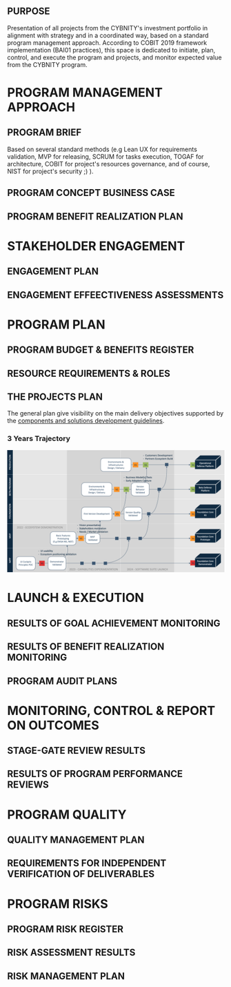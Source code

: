 ## PURPOSE
Presentation of all projects from the CYBNITY's investment portfolio in alignment with strategy and in a coordinated way, based on a standard program management approach.
According to COBIT 2019 framework implementation (BAI01 practices), this space is dedicated to initiate, plan, control, and execute the program and projects, and monitor expected value from the CYBNITY program.

# PROGRAM MANAGEMENT APPROACH

## PROGRAM BRIEF
Based on several standard methods (e.g Lean UX for requirements validation, MVP for releasing, SCRUM for tasks execution, TOGAF for architecture, COBIT for project's resources governance, and of course, NIST for project's security ;) ).

## PROGRAM CONCEPT BUSINESS CASE

## PROGRAM BENEFIT REALIZATION PLAN

# STAKEHOLDER ENGAGEMENT

## ENGAGEMENT PLAN

## ENGAGEMENT EFFEECTIVENESS ASSESSMENTS

# PROGRAM PLAN

## PROGRAM BUDGET & BENEFITS REGISTER

## RESOURCE REQUIREMENTS & ROLES

## THE PROJECTS PLAN
The general plan give visibility on the main delivery objectives supported by the [components and solutions development guidelines](../docs/uml/implementation/README.md).

### 3 Years Trajectory

![image](managed-programs/CYBNITY_open_source_project_plan.png)

# LAUNCH & EXECUTION

## RESULTS OF GOAL ACHIEVEMENT MONITORING

## RESULTS OF BENEFIT REALIZATION MONITORING

## PROGRAM AUDIT PLANS

# MONITORING, CONTROL & REPORT ON OUTCOMES

## STAGE-GATE REVIEW RESULTS

## RESULTS OF PROGRAM PERFORMANCE REVIEWS

# PROGRAM QUALITY

## QUALITY MANAGEMENT PLAN

## REQUIREMENTS FOR INDEPENDENT VERIFICATION OF DELIVERABLES

# PROGRAM RISKS

## PROGRAM RISK REGISTER

## RISK ASSESSMENT RESULTS

## RISK MANAGEMENT PLAN